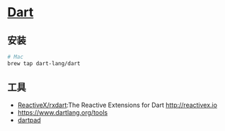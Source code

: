 # [Dart](https://www.dartlang.org/)

## 安装

```sh
# Mac
brew tap dart-lang/dart
```

## 工具

* [ReactiveX/rxdart](https://github.com/ReactiveX/rxdart):The Reactive Extensions for Dart http://reactivex.io
* <https://www.dartlang.org/tools>
* [dartpad](https://dartpad.dartlang.org/)
